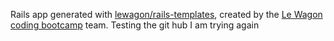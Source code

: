 Rails app generated with [lewagon/rails-templates](https://github.com/lewagon/rails-templates), created by the [Le Wagon coding bootcamp](https://www.lewagon.com) team.
Testing the git hub
I am trying again 

